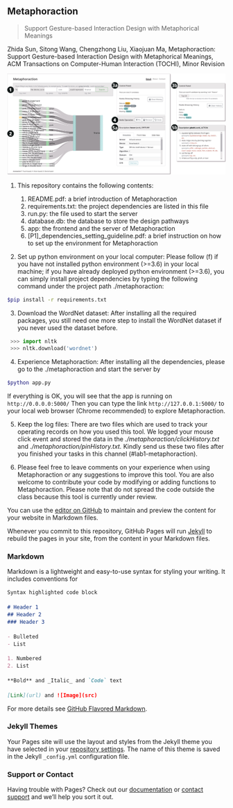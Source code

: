 ## Metaphoraction
> Support Gesture-based Interaction Design with Metaphorical Meanings

Zhida Sun, Sitong Wang, Chengzhong Liu, Xiaojuan Ma, Metaphoraction: Support Gesture-based Interaction Design with Metaphorical Meanings, ACM Transactions on Computer-Human Interaction (TOCHI), Minor Revision

![](images/interface.jpg)


1. This repository contains the following contents:
    1. README.pdf: a brief introduction of Metaphoraction
    2. requirements.txt: the project dependencies are listed in this file
    3. run.py: the file used to start the server
    4. database.db: the database to store the design pathways
    5. app: the frontend and the server of Metaphoraction
    6. [P1]_dependencies_setting_guideline.pdf: a brief instruction on how to set up the environment for Metaphoraction

2. Set up python environment on your local computer: Please follow (f) if you have not installed python environment (>=3.6) in your local machine; if you have already deployed python environment (>=3.6), you can simply install project dependencies by typing the following command under the project path ./metaphoraction:

```bash
$pip install -r requirements.txt
```


3. Download the WordNet dataset: After installing all the required packages, you still need one more step to install the WordNet dataset if you never used the dataset before.

```python
 >>> import nltk
 >>> nltk.download('wordnet')
```


4. Experience Metaphoraction: After installing all the dependencies, please go to the ./metaphoraction and start the server by

```bash
$python app.py
```

If everything is OK, you will see that the app is running on `http://0.0.0.0:5000/`
Then you can type the link `http://127.0.0.1:5000/` to your local web browser (Chrome recommended) to explore Metaphoraction.

5. Keep the log files: There are two files which are used to track your operating records on how you used this tool.
We logged your mouse click event and stored the data in the *./metaphoraction/clickHistory.txt* and *./metaphoraction/pinHistory.txt.*
Kindly send us these two files after you finished your tasks in this channel (#lab1-metaphoraction).

6. Please feel free to leave comments on your experience when using Metaphoraction or any suggestions to improve this tool.
You are also welcome to contribute your code by modifying or adding functions to Metaphoraction.
Please note that do not spread the code outside the class because this tool is currently under review.

You can use the [editor on GitHub](https://github.com/sunzhida/Metaphoraction/edit/main/README.md) to maintain and preview the content for your website in Markdown files.

Whenever you commit to this repository, GitHub Pages will run [Jekyll](https://jekyllrb.com/) to rebuild the pages in your site, from the content in your Markdown files.

### Markdown

Markdown is a lightweight and easy-to-use syntax for styling your writing. It includes conventions for

```markdown
Syntax highlighted code block

# Header 1
## Header 2
### Header 3

- Bulleted
- List

1. Numbered
2. List

**Bold** and _Italic_ and `Code` text

[Link](url) and ![Image](src)
```

For more details see [GitHub Flavored Markdown](https://guides.github.com/features/mastering-markdown/).

### Jekyll Themes

Your Pages site will use the layout and styles from the Jekyll theme you have selected in your [repository settings](https://github.com/sunzhida/Metaphoraction/settings/pages). The name of this theme is saved in the Jekyll `_config.yml` configuration file.

### Support or Contact

Having trouble with Pages? Check out our [documentation](https://docs.github.com/categories/github-pages-basics/) or [contact support](https://support.github.com/contact) and we’ll help you sort it out.
